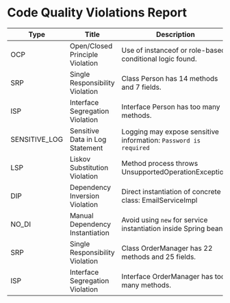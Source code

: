 # Code Quality Violations Report

| Type | Title | Description | File | Element | Severity | Score |
|------|-------|-------------|------|---------|----------|-------|
| OCP | Open/Closed Principle Violation | Use of instanceof or role-based conditional logic found. | D:\GIT\spring-boot-rest-api-antipatterns\src\main\java\com\swag\myapp\entities\AccessChecker.java | IfStmt | MEDIUM | 20 |
| SRP | Single Responsibility Violation | Class Person has 14 methods and 7 fields. | D:\GIT\spring-boot-rest-api-antipatterns\src\main\java\com\swag\myapp\entities\Person.java | Person | MEDIUM | 21 |
| ISP | Interface Segregation Violation | Interface Person has too many methods. | D:\GIT\spring-boot-rest-api-antipatterns\src\main\java\com\swag\myapp\entities\Person.java | Person | LOW | 15 |
| SENSITIVE_LOG | Sensitive Data in Log Statement | Logging may expose sensitive information: `Password is required` | D:\GIT\spring-boot-rest-api-antipatterns\src\main\java\com\swag\myapp\entities\Person.java | Password is required | HIGH | 40 |
| LSP | Liskov Substitution Violation | Method process throws UnsupportedOperationException. | D:\GIT\spring-boot-rest-api-antipatterns\src\main\java\com\swag\myapp\LegacySubClass.java | process | HIGH | 25 |
| DIP | Dependency Inversion Violation | Direct instantiation of concrete class: EmailServiceImpl | D:\GIT\spring-boot-rest-api-antipatterns\src\main\java\com\swag\myapp\models\UserHandler.java | EmailServiceImpl | HIGH | 30 |
| NO_DI | Manual Dependency Instantiation | Avoid using `new` for service instantiation inside Spring beans. | D:\GIT\spring-boot-rest-api-antipatterns\src\main\java\com\swag\myapp\models\UserHandler.java | EmailServiceImpl | HIGH | 30 |
| SRP | Single Responsibility Violation | Class OrderManager has 22 methods and 25 fields. | D:\GIT\spring-boot-rest-api-antipatterns\src\main\java\com\swag\myapp\services\OrderManager.java | OrderManager | MEDIUM | 47 |
| ISP | Interface Segregation Violation | Interface OrderManager has too many methods. | D:\GIT\spring-boot-rest-api-antipatterns\src\main\java\com\swag\myapp\services\OrderManager.java | OrderManager | LOW | 15 |
